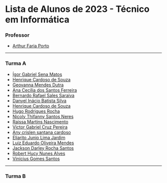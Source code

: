 
# Lista de Alunos de 2023 - Técnico em Informática

### Professor

- [Arthur Faria Porto](https://github.com/arthurfporto)

---

[comment]: <> (Coloque abaixo o seu nome completo, em ordem alfabética, e o link para o seu github, com base no exemplo do que fiz no nome do professor)

### Turma A
- [Ígor Gabriel Sena Matos](https://github.com/igorgabriel6)
- [Henrique Cardoso de Souza](https://github.com/Henrique-1961)
- [Geovanna Mendes Dutra](https://github.com/GeohDutra)
- [Ana Cecília dos Santos Ferreira](https://github.com/AnaCecilia2)
- [Bernardo Rafael Sales Saraiva](https://github.com/Brx012)
- [Danyel Inácio Batista Silva](https://github.com/DannRann)
- [Henrique Cardoso de Souza](https://github.com/Henrique-1961)
- [Hugo Rodrigues Rocha](https://github.com/HugoRr5)
- [Nicoly Thifanny Santos Neres](https://github.com/nickfanny1222)
- [Raissa Martins Nascimento](https://github.com/rmrtn)
- [Victor Gabriel Cruz Pereira](https://github.com/Victorgabrielcruz21)
- [Any crislen santana cardoso](https://github.com/anycrislen)
- [Eliarito Junio Lima Jardim](https://github.com/Eliarito)
- [Luiz Eduardo Oliveira Mendes](https://github.com/DuduBz7)
- [Jackson Darley Rocha Santos](https://github.com/JacksGato)
- [Robert Hucy Nunes Alves](https://github.com/RobertHucy)
- [Vinícius Gomes Santos](https://github.com/ViniiGomes)

<hr>

### Turma B
